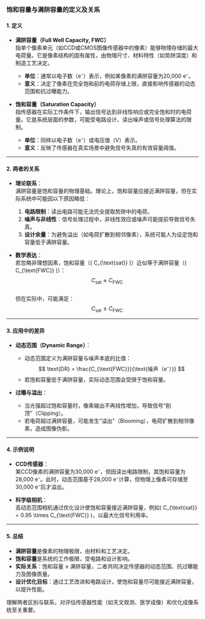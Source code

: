 ### 饱和容量与满阱容量的定义及关系

#### **1. 定义**
- **满阱容量（Full Well Capacity, FWC）**  
  指单个像素单元（如CCD或CMOS图像传感器中的像素）能够物理存储的最大电荷量。它是像素结构的固有属性，由物理尺寸、材料特性（如势阱深度）和制造工艺决定。  
  - **单位**：通常以电子数（e⁻）表示，例如某像素的满阱容量为20,000 e⁻。  
  - **意义**：决定了像素在完全饱和前的电荷存储上限，直接影响传感器的动态范围和抗过曝能力。

- **饱和容量（Saturation Capacity）**  
  指传感器在实际工作条件下，输出信号达到非线性响应或完全饱和时的电荷量。它是系统层面的参数，可能受电路设计、读出噪声或信号处理算法的限制。  
  - **单位**：同样以电子数（e⁻）或电压值（V）表示。  
  - **意义**：反映了传感器在真实场景中避免信号失真的有效容量阈值。

---

#### **2. 两者的关系**
- **理论联系**：  
  满阱容量是饱和容量的物理基础。理论上，饱和容量应接近满阱容量，但在实际系统中可能因以下原因略低：  
  1. **电路限制**：读出电路可能无法完全提取势阱中的电荷。  
  2. **噪声与非线性**：信号处理过程中，非线性效应或噪声可能提前导致信号失真。  
  3. **设计余量**：为避免溢出（如电荷扩散到相邻像素），系统可能人为设定饱和容量低于满阱容量。

- **数学表达**：  
  若忽略非理想因素，饱和容量（\( C_{\text{sat}} \)）近似等于满阱容量（\( C_{\text{FWC}} \)）：  
  $$
  C_{\text{sat}} \approx C_{\text{FWC}}
  $$  
  但在实际中，可能满足：  
  $$
  C_{\text{sat}} \leq C_{\text{FWC}}
  $$



---

#### **3. 应用中的差异**
- **动态范围（Dynamic Range）**：  
  - 动态范围定义为满阱容量与噪声本底的比值：  
    $$
    \text{DR} = \frac{C_{\text{FWC}}}{\text{噪声（e⁻）}}
    $$ 
  - 若饱和容量低于满阱容量，实际动态范围会受限于饱和容量。

- **过曝与溢出**：  
  - 当光强超过饱和容量时，像素输出不再线性增加，导致信号“削顶”（Clipping）。  
  - 若电荷超过满阱容量，可能发生“溢出”（Blooming），电荷扩散到相邻像素，造成图像伪影。

---

#### **4. 示例说明**
- **CCD传感器**：  
  某CCD像素的满阱容量为30,000 e⁻，但因读出电路限制，其饱和容量为28,000 e⁻。此时，动态范围基于28,000 e⁻计算，但物理上像素可存储至30,000 e⁻后才溢出。

- **科学级相机**：  
  高动态范围相机通过优化设计使饱和容量接近满阱容量，例如\( C_{\text{sat}} = 0.95 \times C_{\text{FWC}} \)，以最大化信号利用率。

---

#### **5. 总结**
- **满阱容量**是像素的物理极限，由材料和工艺决定。  
- **饱和容量**是系统的工作极限，受电路和设计影响。  
- **实际关系**：饱和容量 ≤ 满阱容量，二者共同决定传感器的动态范围、抗过曝能力及图像质量。  
- **设计优化目标**：通过工艺改进和电路设计，使饱和容量尽可能接近满阱容量，以提升性能。  

理解两者区别与联系，对评估传感器性能（如天文观测、医学成像）和优化成像系统至关重要。
